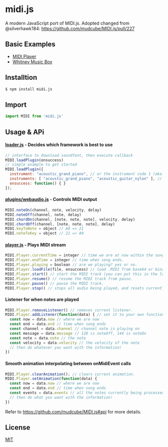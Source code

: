 # midi.js
A modern JavaScript port of MIDI.js. Adopted changed from @silverhawk184:
https://github.com/mudcube/MIDI.js/pull/227

## Basic Examples
- [MIDI Player](http://sunebear.github.io/midi.js/MIDIPlayer.html)
- [Whitney Music Box](http://sunebear.github.io/midi.js/WhitneyMusicBox.html)

## Installtion
``` bash
$ npm install midi.js
```

## Import
``` JavaScript
import MIDI from 'midi.js'
```

## Usage & APi
#### [loader.js](./src/loader.js) - Decides which framework is best to use

```javascript
// interface to download soundfont, then execute callback
MIDI.loadPlugin(onsuccess)
// simple example to get started
MIDI.loadPlugin({
  instrument: "acoustic_grand_piano", // or the instrument code 1 (aka the default)
  instruments: [ "acoustic_grand_piano", "acoustic_guitar_nylon" ], // or multiple instruments
  onsuccess: function() { }
});
```

#### [plugins/webaudio.js](./src/plugins/webaudio.js) - Controls MIDI output

```javascript
MIDI.noteOn(channel, note, velocity, delay)
MIDI.noteOff(channel, note, delay)
MIDI.chordOn(channel, [note, note, note], velocity, delay)
MIDI.chordOff(channel, [note, note, note], delay)
MIDI.keyToNote = object // A0 => 21
MIDI.noteToKey = object // 21 => A0
```

#### [player.js](./src/player.js) - Plays MIDI stream

```javascript
MIDI.Player.currentTime = integer // time we are at now within the song.
MIDI.Player.endTime = integer // time when song ends.
MIDI.Player.playing = boolean // are we playing? yes or no.
MIDI.Player.loadFile(file, onsuccess) // load .MIDI from base64 or binary XML request.
MIDI.Player.start() // start the MIDI track (you can put this in the loadFile callback)
MIDI.Player.resume() // resume the MIDI track from pause.
MIDI.Player.pause() // pause the MIDI track.
MIDI.Player.stop() // stops all audio being played, and resets currentTime to 0.
```

#### Listener for when notes are played

```javascript
MIDI.Player.removeListener() // removes current listener.
MIDI.Player.addListener(function(data) { // set it to your own function!
  const now = data.now // where we are now
  const end = data.end // time when song ends
  const channel = data.channel // channel note is playing on
  const message = data.message // 128 is noteOff, 144 is noteOn
  const note = data.note // the note
  const velocity = data.velocity // the velocity of the note
  // then do whatever you want with the information!
})
```

#### Smooth animation interpolating between onMidiEvent calls

```javascript
MIDI.Player.clearAnimation(); // clears current animation.
MIDI.Player.setAnimation(function(data) {
  const now = data.now // where we are now
  const end = data.end // time when song ends
  const events = data.events // all the notes currently being processed
  // then do what you want with the information!
})
```
Refer to https://github.com/mudcube/MIDI.js#api for more details.


## License
[MIT](./LICENSE)
